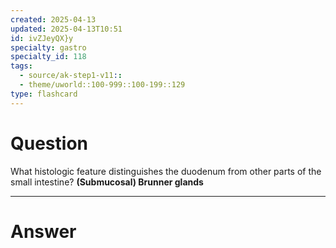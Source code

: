 ```yaml
---
created: 2025-04-13
updated: 2025-04-13T10:51
id: ivZJeyQX}y
specialty: gastro
specialty_id: 118
tags:
  - source/ak-step1-v11::
  - theme/uworld::100-999::100-199::129
type: flashcard
---
```


# Question
What histologic feature distinguishes the duodenum from other parts of the small intestine?   **(Submucosal) Brunner glands**

---

# Answer
